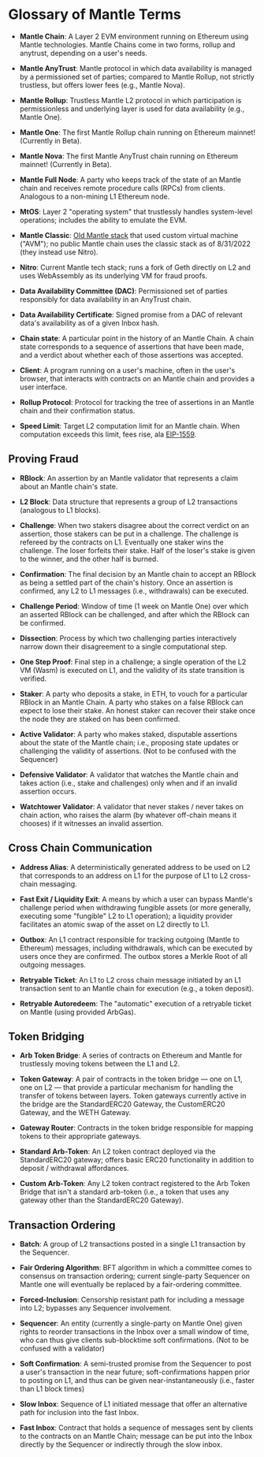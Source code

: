 
# Glossary of Mantle Terms

- **Mantle Chain**: A Layer 2 EVM environment running on Ethereum using Mantle technologies. Mantle Chains come in two forms, rollup and anytrust, depending on a user's needs.

- **Mantle AnyTrust**: Mantle protocol in which data availability is managed by a permissioned set of parties; compared to Mantle Rollup, not strictly trustless, but offers lower fees (e.g., Mantle Nova). 

- **Mantle Rollup**: Trustless Mantle L2 protocol in which participation is permissionless and underlying layer is used for data availability (e.g., Mantle One).

- **Mantle One**: The first Mantle Rollup chain running on Ethereum mainnet! (Currently in Beta).

- **Mantle Nova**: The first Mantle AnyTrust chain running on Ethereum mainnet! (Currently in Beta).

- **Mantle Full Node**: A party who keeps track of the state of an Mantle chain and receives remote procedure calls (RPCs) from clients. Analogous to a non-mining L1 Ethereum node.

- **MtOS**: Layer 2 "operating system" that trustlessly handles system-level operations; includes the ability to emulate the EVM.

- **Mantle Classic**: [Old Mantle stack](https://github.com/OffchainLabs/mantle) that used custom virtual machine ("AVM"); no public Mantle chain uses the classic stack as of 8/31/2022 (they instead use Nitro).

- **Nitro**: Current Mantle tech stack; runs a fork of Geth directly on L2 and uses WebAssembly as its underlying VM for fraud proofs.

- **Data Availability Committee (DAC)**: Permissioned set of parties responsibly for data availability in an AnyTrust chain.

- **Data Availability Certificate**: Signed promise from a DAC of relevant data's availability as of a given Inbox hash. 

- **Chain state**: A particular point in the history of an Mantle Chain. A chain state corresponds to a sequence of assertions that have been made, and a verdict about whether each of those assertions was accepted.

- **Client**: A program running on a user's machine, often in the user's browser, that interacts with contracts on an Mantle chain and provides a user interface.

- **Rollup Protocol**: Protocol for tracking the tree of assertions in an Mantle chain and their confirmation status.

- **Speed Limit**: Target L2 computation limit for an Mantle chain. When computation exceeds this limit, fees rise, ala [EIP-1559](https://notes.ethereum.org/@vbuterin/eip-1559-faq).

## Proving Fraud

- **RBlock**: An assertion by an Mantle validator that represents a claim about an Mantle chain's state.

- **L2 Block**: Data structure that represents a group of L2 transactions (analogous to L1 blocks).

- **Challenge**: When two stakers disagree about the correct verdict on an assertion, those stakers can be put in a challenge. The challenge is refereed by the contracts on L1. Eventually one staker wins the challenge. The loser forfeits their stake. Half of the loser's stake is given to the winner, and the other half is burned.

- **Confirmation**: The final decision by an Mantle chain to accept an RBlock as being a settled part of the chain's history. Once an assertion is confirmed, any L2 to L1 messages (i.e., withdrawals) can be executed.

- **Challenge Period**: Window of time (1 week on Mantle One) over which an asserted RBlock can be challenged, and after which the RBlock can be confirmed.

- **Dissection**: Process by which two challenging parties interactively narrow down their disagreement to a single computational step.

- **One Step Proof**: Final step in a challenge; a single operation of the L2 VM (Wasm) is executed on L1, and the validity of its state transition is verified.


- **Staker**: A party who deposits a stake, in ETH, to vouch for a particular RBlock in an Mantle Chain. A party who stakes on a false RBlock can expect to lose their stake. An honest staker can recover their stake once the node they are staked on has been confirmed.


- **Active Validator**: A party who makes staked, disputable assertions about the state of the Mantle chain; i.e., proposing state updates or challenging the validity of assertions. (Not to be confused with the Sequencer)

- **Defensive Validator**: A validator that watches the Mantle chain and takes action (i.e., stake and challenges) only when and if an invalid assertion occurs.

- **Watchtower Validator**: A validator that never stakes / never takes on chain action, who raises the alarm (by whatever off-chain means it chooses) if it witnesses an invalid assertion.

## Cross Chain Communication

- **Address Alias**: A deterministically generated address to be used on L2 that corresponds to an address on L1 for the purpose of L1 to L2 cross-chain messaging.

- **Fast Exit / Liquidity Exit**: A means by which a user can bypass Mantle's challenge period when withdrawing fungible assets (or more generally, executing some "fungible" L2 to L1 operation); a liquidity provider facilitates an atomic swap of the asset on L2 directly to L1.

- **Outbox**: An L1 contract responsible for tracking outgoing (Mantle to Ethereum) messages, including withdrawals, which can be executed by users once they are confirmed. The outbox stores a Merkle Root of all outgoing messages.

- **Retryable Ticket**: An L1 to L2 cross chain message initiated by an L1 transaction sent to an Mantle chain for execution (e.g., a token deposit).

- **Retryable Autoredeem**: The "automatic" execution of a retryable ticket on Mantle (using provided ArbGas).

## Token Bridging

- **Arb Token Bridge**: A series of contracts on Ethereum and Mantle for trustlessly moving tokens between the L1 and L2.

- **Token Gateway**: A pair of contracts in the token bridge — one on L1, one on L2 — that provide a particular mechanism for handling the transfer of tokens between layers. Token gateways currently active in the bridge are the StandardERC20 Gateway, the CustomERC20 Gateway, and the WETH Gateway.

- **Gateway Router**: Contracts in the token bridge responsible for mapping tokens to their appropriate gateways.

- **Standard Arb-Token**: An L2 token contract deployed via the StandardERC20 gateway; offers basic ERC20 functionality in addition to deposit / withdrawal affordances.

- **Custom Arb-Token**: Any L2 token contract registered to the Arb Token Bridge that isn't a standard arb-token (i.e., a token that uses any gateway other than the StandardERC20 Gateway).

## Transaction Ordering

- **Batch**: A group of L2 transactions posted in a single L1 transaction by the Sequencer.

- **Fair Ordering Algorithm**: BFT algorithm in which a committee comes to consensus on transaction ordering; current single-party Sequencer on Mantle one will eventually be replaced by a fair-ordering committee.

- **Forced-Inclusion**: Censorship resistant path for including a message into L2; bypasses any Sequencer involvement.

- **Sequencer**: An entity (currently a single-party on Mantle One) given rights to reorder transactions in the Inbox over a small window of time, who can thus give clients sub-blocktime soft confirmations. (Not to be confused with a validator)

- **Soft Confirmation**: A semi-trusted promise from the Sequencer to post a user's transaction in the near future; soft-confirmations happen prior to posting on L1, and thus can be given near-instantaneously (i.e., faster than L1 block times)

- **Slow Inbox**: Sequence of L1 initiated message that offer an alternative path for inclusion into the fast Inbox.

- **Fast Inbox**: Contract that holds a sequence of messages sent by clients to the contracts on an Mantle Chain; message can be put into the Inbox directly by the Sequencer or indirectly through the slow inbox.
